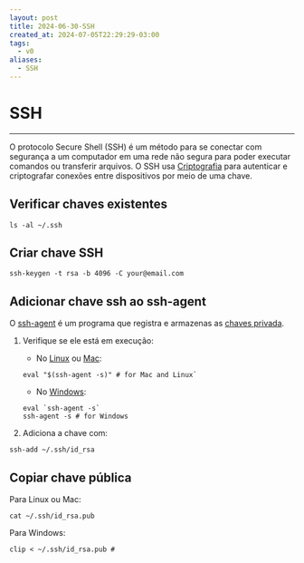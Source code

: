 ```yaml
---
layout: post
title: 2024-06-30-SSH
created_at: 2024-07-05T22:29:29-03:00
tags:
  - v0
aliases:
  - SSH
---
```

# SSH
---
O protocolo Secure Shell (SSH) é um método para se conectar com segurança a um computador em uma rede não segura para poder executar comandos ou transferir arquivos. O SSH usa [Criptografia](api/2024/06/2024-06-30-Criptografia.md) para autenticar e criptografar conexões entre dispositivos por meio de uma chave.

## Verificar chaves existentes
```shell
ls -al ~/.ssh
```

## Criar chave SSH
```shell
ssh-keygen -t rsa -b 4096 -C your@email.com
```
## Adicionar chave ssh ao ssh-agent
O [ssh-agent](_insight/2024/07/2024-07-08-ssh_agent.md) é um programa que registra e armazenas as [chaves privada](_insight/2024/07/2024-07-12-Chaves_privada.md).

1. Verifique se ele está em execução:
	- No [Linux](api/2024/06/2024-06-30-Linux.md) ou [Mac](_insight/2024/07/2024-07-12-Mac.md): 
	```shell
	eval "$(ssh-agent -s)" # for Mac and Linux`
	```
	-  No [Windows](2024-07-12-Windows.md):
	```shell
	eval `ssh-agent -s`
	ssh-agent -s # for Windows
	```

2. Adiciona a chave com:
```shell
ssh-add ~/.ssh/id_rsa
```
## Copiar chave pública
Para Linux ou Mac:
```shell
cat ~/.ssh/id_rsa.pub
```

Para Windows:
```shell
clip < ~/.ssh/id_rsa.pub #
```

